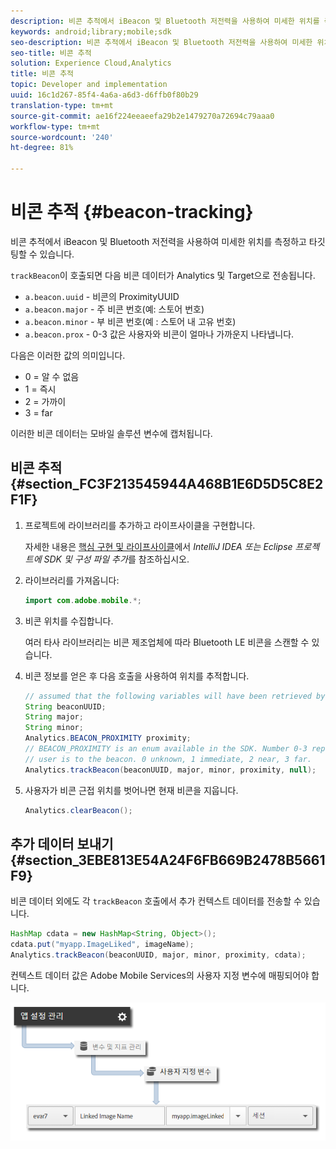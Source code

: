 ```yaml
---
description: 비콘 추적에서 iBeacon 및 Bluetooth 저전력을 사용하여 미세한 위치를 측정하고 타깃팅할 수 있습니다.
keywords: android;library;mobile;sdk
seo-description: 비콘 추적에서 iBeacon 및 Bluetooth 저전력을 사용하여 미세한 위치를 측정하고 타깃팅할 수 있습니다.
seo-title: 비콘 추적
solution: Experience Cloud,Analytics
title: 비콘 추적
topic: Developer and implementation
uuid: 16c1d267-85f4-4a6a-a6d3-d6ffb0f80b29
translation-type: tm+mt
source-git-commit: ae16f224eeaeefa29b2e1479270a72694c79aaa0
workflow-type: tm+mt
source-wordcount: '240'
ht-degree: 81%

---
```



# 비콘 추적 {#beacon-tracking}

비콘 추적에서 iBeacon 및 Bluetooth 저전력을 사용하여 미세한 위치를 측정하고 타깃팅할 수 있습니다.

`trackBeacon`이 호출되면 다음 비콘 데이터가 Analytics 및 Target으로 전송됩니다.

* `a.beacon.uuid` - 비콘의 ProximityUUID
* `a.beacon.major` - 주 비콘 번호(예: 스토어 번호)
* `a.beacon.minor` - 부 비콘 번호(예 : 스토어 내 고유 번호)
* `a.beacon.prox` - 0-3 값은 사용자와 비콘이 얼마나 가까운지 나타냅니다.

다음은 이러한 값의 의미입니다.

* 0 = 알 수 없음
* 1 = 즉시
* 2 = 가까이
* 3 = far

이러한 비콘 데이터는 모바일 솔루션 변수에 캡처됩니다.

## 비콘 추적 {#section_FC3F213545944A468B1E6D5D5C8E2F1F}

1. 프로젝트에 라이브러리를 추가하고 라이프사이클을 구현합니다.

   자세한 내용은 [핵심 구현 및 라이프사이클](/help/android/getting-started/dev-qs.md)에서 *IntelliJ IDEA 또는 Eclipse 프로젝트에 SDK 및 구성 파일 추가*&#x200B;를 참조하십시오.

1. 라이브러리를 가져옵니다:

   ```java
   import com.adobe.mobile.*;
   ```

1. 비콘 위치를 수집합니다.

   여러 타사 라이브러리는 비콘 제조업체에 따라 Bluetooth LE 비콘을 스캔할 수 있습니다.
1. 비콘 정보를 얻은 후 다음 호출을 사용하여 위치를 추적합니다.

   ```java
   // assumed that the following variables will have been retrieved by the 3rd party beacon library 
   String beaconUUID; 
   String major; 
   String minor; 
   Analytics.BEACON_PROXIMITY proximity;  
   // BEACON_PROXIMITY is an enum available in the SDK. Number 0-3 representing how close the 
   // user is to the beacon. 0 unknown, 1 immediate, 2 near, 3 far.  
   Analytics.trackBeacon(beaconUUID, major, minor, proximity, null);
   ```

1. 사용자가 비콘 근접 위치를 벗어나면 현재 비콘을 지웁니다.

   ```java
   Analytics.clearBeacon();
   ```

## 추가 데이터 보내기 {#section_3EBE813E54A24F6FB669B2478B5661F9}

비콘 데이터 외에도 각 `trackBeacon` 호출에서 추가 컨텍스트 데이터를 전송할 수 있습니다.

```java
HashMap cdata = new HashMap<String, Object>(); 
cdata.put("myapp.ImageLiked", imageName); 
Analytics.trackBeacon(beaconUUID, major, minor, proximity, cdata);
```

컨텍스트 데이터 값은 Adobe Mobile Services의 사용자 지정 변수에 매핑되어야 합니다.

![](assets/map-variable-context-ltv.png)

